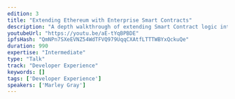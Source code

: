 ```yaml
---
edition: 3
title: "Extending Ethereum with Enterprise Smart Contracts"
description: "A depth walkthrough of extending Smart Contract logic into a secure, scalable cloud execution environment using Cryptlets and the Cryptlet Proof Engine."
youtubeUrl: "https://youtu.be/aE-tYqBPBDE"
ipfsHash: "QmNPn7SXeEVNZ54WdTFVQ979UqqCXAtfLTTTWBYxQckuQe"
duration: 990
expertise: "Intermediate"
type: "Talk"
track: "Developer Experience"
keywords: []
tags: ['Developer Experience']
speakers: ['Marley Gray']
---
```


